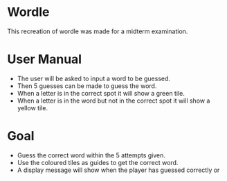 # Wordle
This recreation of wordle was made for a midterm examination.
# User Manual
* The user will be asked to input a word to be guessed.
* Then 5 guesses can be made to guess the word.
* When a letter is in the correct spot it will show a green tile.
* When a letter is in the word but not in the correct spot it will show a yellow tile.
# Goal
* Guess the correct word within the 5 attempts given.
* Use the coloured tiles as guides to get the correct word.
* A display message will show when the player has guessed correctly or 
